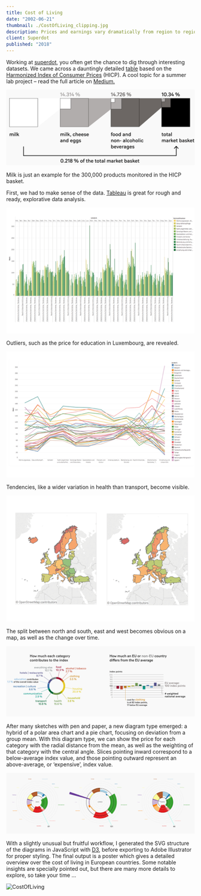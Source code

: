 ```yaml
---
title: Cost of Living
date: "2002-06-21"
thumbnail: ./CostOfLiving_clipping.jpg
description: Prices and earnings vary dramatically from region to region, even within the European Union. The Harmonized Index of Consumer Prices attempts to make sense of this. The prices of roughly 300,000 products are monitored throughout Europe, to understand the real cost of rice in Bulgaria, shoes in Luxembourg or a taxi ride in Sweden.
client: Superdot
published: "2018"
---
```


Working at [superdot](https://www.superdot.studio/), you often get the chance to dig through interesting datasets. We came across a dauntingly detailed [table](https://www.bfs.admin.ch/bfs/de/home/statistiken/preise/erhebungen/icp.assetdetail.12827262.html) based on the [Harmonized Index of Consumer Prices](https://en.wikipedia.org/wiki/Harmonised_Index_of_Consumer_Prices) (HICP). A cool topic for a summer lab project – read the full article on [Medium.](https://medium.com/superdot_studio/a-diagram-type-for-a-niche-data-use-case-56114a5e8abf)

<div class="kg-nopointer">

![CostOfLiving](./CostOfLiving_milkbasket.jpg)

</div>

Milk is just an example for the 300,000 products monitored in the HICP basket.

First, we had to make sense of the data. [Tableau](https://www.tableau.com/) is great for rough and ready, explorative data analysis.

<div class="kg-nopointer  kg-image-shadow">

![CostOfLiving](./CostOfLiving_tableau1.png)

</div>

Outliers, such as the price for education in Luxembourg, are revealed.

<div class="kg-nopointer  kg-image-shadow">

![CostOfLiving](./CostOfLiving_tableau2.png)

</div>

Tendencies, like a wider variation in health than transport, become visible.

<div class="kg-nopointer  kg-image-shadow">

![CostOfLiving](./CostOfLiving_tableau3.png)

</div>

The split between north and south, east and west becomes obvious on a map, as well as the change over time.

<div class="kg-card kg-image-card kg-width-wide kg-nopointer">

![CostOfLiving](./CostOfLiving_graphs.jpg)

</div>

After many sketches with pen and paper, a new diagram type emerged: a hybrid of a polar area chart and a pie chart, focusing on deviation from a group mean. With this diagram type, we can show the price for each category with the radial distance from the mean, as well as the weighting of that category with the central angle. Slices pointing inward correspond to a below-average index value, and those pointing outward represent an above-average, or ‘expensive’, index value.

<div class="kg-card kg-image-card kg-width-wide kg-nopointer">

![CostOfLiving](./CostOfLiving_output.jpg)

</div>

With a slightly unusual but fruitful workflow, I generated the SVG structure of the diagrams in JavaScript with [D3](https://d3js.org/), before exporting to Adobe Illustrator for proper styling. The final output is a poster which gives a detailed overview over the cost of living in European countries. Some notable insights are specially pointed out, but there are many more details to explore, so take your time …

<div class="kg-card kg-image-card kg-width-wide kg-nopointer kg-image-shadow">

![CostOfLiving](./CostOfLiving_Final.jpg)

</div>
